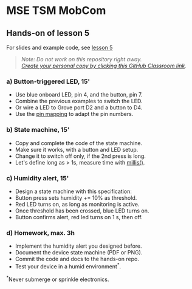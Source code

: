 # MSE TSM MobCom
## Hands-on of lesson 5
For slides and example code, see [lesson 5](../../../mse-tsm-mobcom/blob/master/05/README.md)

> *Note: Do not work on this repository right away.*<br/>
> *[Create your personal copy by clicking this GitHub Classroom link](https://classroom.github.com/a/84lN2hxD).*

### a) Button-triggered LED, 15'
* Use blue onboard LED, pin 4, and the button, pin 7.
* Combine the previous examples to switch the LED.
* Or wire a LED to Grove port D2 and a button to D4.
* Use the [pin mapping](https://github.com/tamberg/mse-tsm-mobcom/wiki/Grove-Adapters#mapping) to adapt the pin numbers.

### b) State machine, 15'
* Copy and complete the code of the state machine.
* Make sure it works, with a button and LED setup.
* Change it to switch off only, if the 2nd press is long.
* Let's define long as > 1s, measure time with [millis()](https://www.arduino.cc/reference/en/language/functions/time/millis/).

### c) Humidity alert, 15'
* Design a state machine with this specification:
* Button press sets humidity += 10% as threshold.
* Red LED turns on, as long as monitoring is active.
* Once threshold has been crossed, blue LED turns on.
* Button confirms alert, red led turns on 1 s, then off.

### d) Homework, max. 3h
* Implement the humidity alert you designed before.
* Document the device state machine (PDF or PNG).
* Commit the code and docs to the hands-on repo.
* Test your device in a humid environment<sup>*</sup>.

<sup>*</sup>Never submerge or sprinkle electronics.
